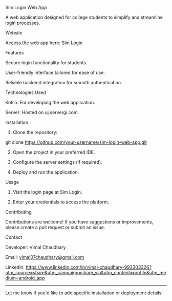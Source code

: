 Sim Login Web App

A web application designed for college students to simplify and streamline login processes.

Website

Access the web app here: Sim Login

Features

Secure login functionality for students.

User-friendly interface tailored for ease of use.

Reliable backend integration for smooth authentication.


Technologies Used

Kotlin: For developing the web application.

Server: Hosted on uj.servergi.com.


Installation

1. Clone the repository:

git clone https://github.com/your-username/sim-login-web-app.git


2. Open the project in your preferred IDE.


3. Configure the server settings (if required).


4. Deploy and run the application.



Usage

1. Visit the login page at Sim Login.


2. Enter your credentials to access the platform.



Contributing

Contributions are welcome! If you have suggestions or improvements, please create a pull request or submit an issue.


Contact

Developer: Vimal Chaudhary

Email: vimal07chaudhary@gmail.com

LinkedIn: https://www.linkedin.com/in/vimal-chaudhary-993303326?utm_source=share&utm_campaign=share_via&utm_content=profile&utm_medium=android_app



---

Let me know if you'd like to add specific installation or deployment details!

